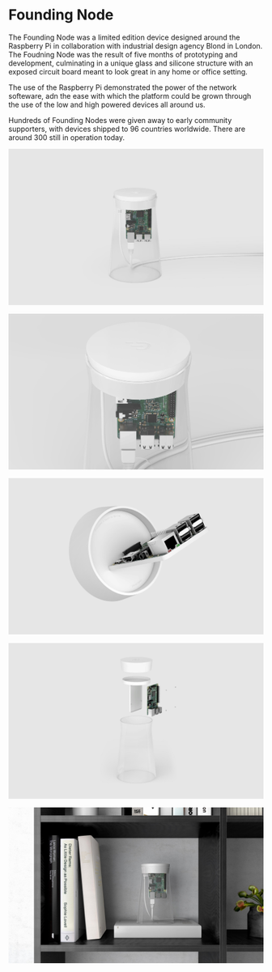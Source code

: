 # Founding Node

The Founding Node was a limited edition device designed around the Raspberry Pi in collaboration with industrial design agency Blond in London. The Foudning Node was the result of five months of prototyping and development, culminating in a unique glass and silicone structure with an exposed circuit board meant to look great in any home or office setting.

The use of the Raspberry Pi demonstrated the power of the network softeware, adn the ease with which the platform could be grown through the use of the low and high powered devices all around us.

Hundreds of Founding Nodes were given away to early community supporters, with devices shipped to 96 countries worldwide. There are around 300 still in operation today.

![](<../../.gitbook/assets/01 (2) (1).jpg>)

![](<../../.gitbook/assets/02 (2) (1).jpg>)

![](../../.gitbook/assets/03.jpg)

![](<../../.gitbook/assets/04 (2) (1).jpg>)

![](../../.gitbook/assets/05.jpg)
